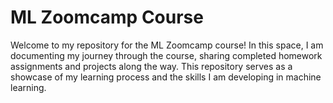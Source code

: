 # ML Zoomcamp Course

Welcome to my repository for the ML Zoomcamp course! In this space, I am documenting my journey through the course, sharing completed homework assignments and projects along the way.   This repository serves as a showcase of my learning process and the skills I am developing in machine learning. 
